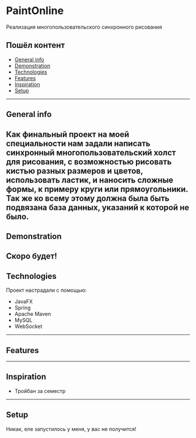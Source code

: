# PaintOnline
Реализация многопользовательского синхронного рисования 

## Пошёл контент
* [General info](#general-info)
* [Demonstration](#demonstration)
* [Technologies](#technologies)
* [Features](#features)
* [Inspiration](#inspiration)
* [Setup](#setup)
---

## General info

Как финальный проект на моей специальности нам задали написать синхронный многопользовательский холст для рисования, с возможностью рисовать кистью разных размеров и цветов, использовать ластик, и наносить сложные формы, к примеру круги или прямоугольники. Так же ко всему этому должна была быть подвязана база данных, указаний к которой не было.
---
## Demonstration

Скоро будет!
---
## Technologies
Проект настрадали с помощью:
* JavaFX
* Spring
* Apache Maven
* MySQL
* WebSocket
---
## Features


---
## Inspiration

- Тройбан за семестр
---
## Setup

Никак, еле запустилось у меня, у вас не получится!


